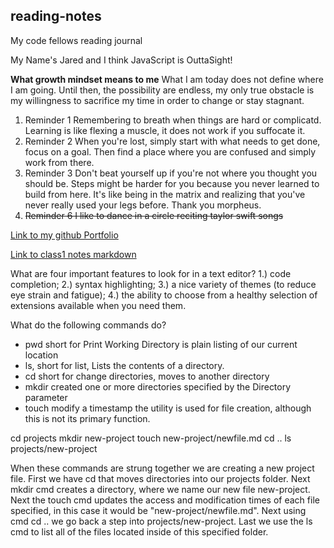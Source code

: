 ## reading-notes

My code fellows reading journal

My Name's Jared and I think JavaScript is OuttaSight!

**What growth mindset means to me**
What I am today does not define where I am going. Until then, the possibility are endless, my only true obstacle is my willingness to sacrifice my time in order to change or stay stagnant.

1. Reminder 1 Remembering to breath when things are hard or complicatd. Learning is like flexing a muscle, it does not work if you suffocate it.
2. Reminder 2 When you're lost, simply start with what needs to get done, focus on a goal. Then find a place where you are confused and simply work from there.
3. Reminder 3 Don't beat yourself up if you're not where you thought you should be. Steps might be harder for you because you never learned to build from here. It's like being in the matrix and realizing that you've never really used your legs before. Thank you morpheus.
4. ~~Reminder 6 I like to dance in a circle reciting taylor swift songs~~

[Link to my github Portfolio](https://github.com/jaredciccarello)

[Link to class1 notes markdown](./Class1.md)


What are four important features to look for in a text editor? 
1.) code completion; 
2.) syntax
highlighting; 
3.) a nice variety of themes (to reduce eye strain and
fatigue); 
4.) the ability to choose from a healthy selection of
extensions available when you need them.

What do the following commands do?
* pwd short for Print Working Directory is plain listing of our current location
* ls, short for list, Lists the contents of a directory.
* cd short for change directories, moves to another directory
* mkdir created one or more directories specified by the Directory parameter
* touch modify a timestamp the utility is used for file creation, although this is not its primary function.

cd projects
mkdir new-project
touch new-project/newfile.md
cd ..
ls projects/new-project

When these commands are strung together we are creating a new project file. First we have cd that moves directories into our projects folder. Next mkdir cmd creates a directory, where we name our new file new-project. Next the touch cmd updates the access and modification times of each file specified, in this case it would be "new-project/newfile.md". Next using cmd cd .. we go back a step into projects/new-project. Last we use the ls cmd to list all of the files located inside of this specified folder. 
